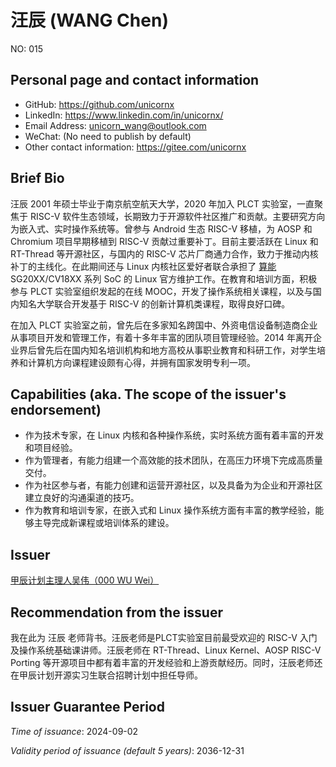 # 汪辰 (WANG Chen)

NO: 015

## Personal page and contact information

- GitHub: https://github.com/unicornx
- LinkedIn: https://www.linkedin.com/in/unicornx/
- Email Address: unicorn_wang@outlook.com
- WeChat: (No need to publish by default)
- Other contact information: https://gitee.com/unicornx

## Brief Bio

汪辰 2001 年硕士毕业于南京航空航天大学，2020 年加入 PLCT 实验室，一直聚焦于 RISC-V 软件生态领域，长期致力于开源软件社区推广和贡献。主要研究方向为嵌入式、实时操作系统等。曾参与 Android 生态 RISC-V 移植，为 AOSP 和 Chromium 项目早期移植到 RISC-V 贡献过重要补丁。目前主要活跃在 Linux 和 RT-Thread 等开源社区，与国内的 RISC-V 芯片厂商通力合作，致力于推动内核补丁的主线化。在此期间还与 Linux 内核社区爱好者联合承担了 [算能](https://www.sophgo.com/) SG20XX/CV18XX 系列 SoC 的 Linux 官方维护工作。在教育和培训方面，积极参与 PLCT 实验室组织发起的在线 MOOC，开发了操作系统相关课程，以及与国内知名大学联合开发基于 RISC-V 的创新计算机类课程，取得良好口碑。

在加入 PLCT 实验室之前，曾先后在多家知名跨国中、外资电信设备制造商企业从事项目开发和管理工作，有着十多年丰富的团队项目管理经验。2014 年离开企业界后曾先后在国内知名培训机构和地方高校从事职业教育和科研工作，对学生培养和计算机方向课程建设颇有心得，并拥有国家发明专利一项。

## Capabilities (aka. The scope of the issuer's endorsement)

- 作为技术专家，在 Linux 内核和各种操作系统，实时系统方面有着丰富的开发和项目经验。
- 作为管理者，有能力组建一个高效能的技术团队，在高压力环境下完成高质量交付。
- 作为社区参与者，有能力创建和运营开源社区，以及具备为为企业和开源社区建立良好的沟通渠道的技巧。
- 作为教育和培训专家，在嵌入式和 Linux 操作系统方面有丰富的教学经验，能够主导完成新课程或培训体系的建设。

## Issuer

[甲辰计划主理人吴伟（000 WU Wei）](./000-WU-WEI.md)

## Recommendation from the issuer

我在此为 汪辰 老师背书。汪辰老师是PLCT实验室目前最受欢迎的 RISC-V 入门及操作系统基础课讲师。汪辰老师在 RT-Thread、Linux Kernel、AOSP RISC-V Porting 等开源项目中都有着丰富的开发经验和上游贡献经历。同时，汪辰老师还在甲辰计划开源实习生联合招聘计划中担任导师。

## Issuer Guarantee Period

*Time of issuance*: 2024-09-02

*Validity period of issuance (default 5 years)*: 2036-12-31
